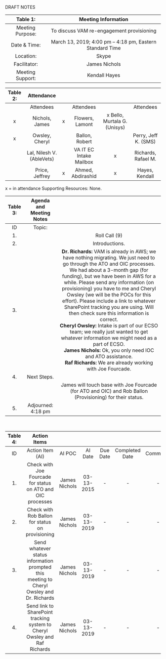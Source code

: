 DRAFT NOTES

| Table 1: | Meeting Information |
|:---:|:---:|
| Meeting Purpose: | To discuss VAM re-engagement provisioning |
| Date & Time: |	March 13, 2019; 4:00 pm – 4:18 pm, Eastern Standard Time |
| Location:	| Skype | 
| Facilitator:	| James Nichols |
| Meeting Support: |	Kendall Hayes |

| Table 2: |  Attendance |  |  |  |  |
|:---:|:---:|:---:|:---:|:---:|:---:|
|  | Attendees |		| Attendees	|  |	Attendees |
| x | Nichols, James | x | Flowers, Lamont | x Bello, Murtala G. (Unisys) |
| x | Owsley, Cheryl |	 | Ballon, Robert |   | Perry, Jeff K. (SMS) |
|   | Lal, Nilesh V. (AbleVets) |   | VA IT EC Intake Mailbox | x | Richards, Rafael M. |
|   | Price, Jeffrey | x | Ahmed, Abdirashid | x | Hayes, Kendall |

x = in attendance
Supporting Resources: None.

| Table 3: | Agenda and Meeting Notes |  |
|:---:|:---:|:---:|
| ID | Topic: |  |
| 1. |  |  Roll Call (9) |
| 2. |  | Introductions.  | 
| 3. |  |**Dr. Richards:**  VAM is already in AWS; we have nothing migrating. We just need to go through the ATO and OIC processes.   We had about a 3-month gap (for funding), but we have been in AWS for a while.  Please send any information (on provisioning)  you have to me and Cheryl Owsley (we will be the POCs for this effort). Please include a link to whatever SharePoint tracking you are using. Will then check  sure this information is correct. <br/> **Cheryl Owsley:** Intake is part of our ECSO team; we really just wanted to get whatever information we might need as a part of ECSO. <br/> **James Nichols:** Ok, you only need IOC and ATO assistance. <br/> **Raf Richards:** We are already working with Joe Fourcade. |
| 4. |	Next Steps. |  |
|  |  | James will touch base with Joe Fourcade (for ATO and OIC) and Rob Ballon (Provisioning) for their status. |
| 5. | Adjourned: 4:18 pm |  |
 
 
 
| Table 4: | Action Items |  |  |  |  |  |
|:---:|:---:|:---:|:---:|:---:|:---:|:---:|
| ID | Action Item (AI) | AI POC | AI Date | Due Date | Completed Date | Comments |
| 1. | Check with Joe Fourcade for status on ATO and OIC processes | James Nichols | 03-13-2015 | - | - | - | 		
| 2. | Check with Rob Ballon for status on provisioning | James Nichols | 03-13-2019 | - | - | - |			
| 3. | Send whatever status information prompted this meeting to Cheryl Owsley and Dr. Richards | James Nichols | 03-13-2019 | - | - | - |			
| 4. |Send link to SharePoint tracking system to Cheryl Owsley and Raf Richards | James Nichols | 03-13-2019 | - | - | -|			

